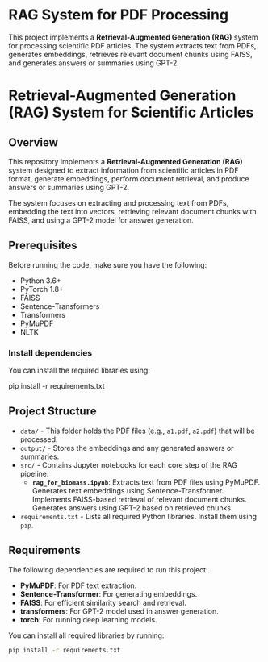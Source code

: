 # RAG System for PDF Processing

This project implements a **Retrieval-Augmented Generation (RAG)** system for processing scientific PDF articles. The system extracts text from PDFs, generates embeddings, retrieves relevant document chunks using FAISS, and generates answers or summaries using GPT-2.



# Retrieval-Augmented Generation (RAG) System for Scientific Articles

## Overview

This repository implements a **Retrieval-Augmented Generation (RAG)** system designed to extract information from scientific articles in PDF format, generate embeddings, perform document retrieval, and produce answers or summaries using GPT-2.

The system focuses on extracting and processing text from PDFs, embedding the text into vectors, retrieving relevant document chunks with FAISS, and using a GPT-2 model for answer generation.

## Prerequisites

Before running the code, make sure you have the following:

- Python 3.6+
- PyTorch 1.8+
- FAISS
- Sentence-Transformers
- Transformers
- PyMuPDF
- NLTK

### Install dependencies

You can install the required libraries using:

pip install -r requirements.txt


## Project Structure
- `data/` - This folder holds the PDF files (e.g., `a1.pdf`, `a2.pdf`) that will be processed.
- `output/` - Stores the embeddings and any generated answers or summaries.
- `src/` - Contains Jupyter notebooks for each core step of the RAG pipeline:
  - **`rag_for_biomass.ipynb`**: Extracts text from PDF files using PyMuPDF.  Generates text embeddings using Sentence-Transformer. Implements FAISS-based retrieval of relevant document chunks. Generates answers using GPT-2 based on retrieved chunks.
- `requirements.txt` - Lists all required Python libraries. Install them using `pip`.


## Requirements

The following dependencies are required to run this project:

- **PyMuPDF**: For PDF text extraction.
- **Sentence-Transformer**: For generating embeddings.
- **FAISS**: For efficient similarity search and retrieval.
- **transformers**: For GPT-2 model used in answer generation.
- **torch**: For running deep learning models.

You can install all required libraries by running:

```bash
pip install -r requirements.txt

